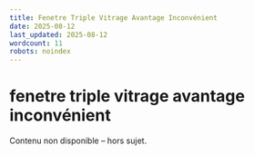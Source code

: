 ```yaml
---
title: Fenetre Triple Vitrage Avantage Inconvénient
date: 2025-08-12
last_updated: 2025-08-12
wordcount: 11
robots: noindex
---
```


# fenetre triple vitrage avantage inconvénient

Contenu non disponible – hors sujet.